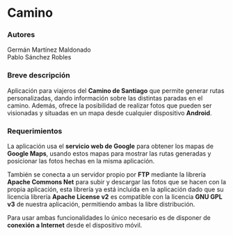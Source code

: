 Camino
======


### Autores

Germán Martínez Maldonado  
Pablo Sánchez Robles

### Breve descripción

Aplicación para viajeros del **Camino de Santiago** que permite generar rutas personalizadas, dando información sobre las distintas paradas en el camino. Además, ofrece la posibilidad de realizar fotos que pueden ser visionadas y situadas en un mapa desde cualquier dispositivo **Android**.

### Requerimientos

La aplicación usa el **servicio web de Google** para obtener los mapas de **Google Maps**, usando estos mapas para mostrar las rutas generadas y posicionar las fotos hechas en la misma aplicación.  

También se conecta a un servidor propio por **FTP** mediante la librería **Apache Commons Net** para subir y descargar las fotos que se hacen con la propia aplicación, esta librería ya está incluida en la aplicación dado que su licencia librería **Apache License v2** es compatible con la licencia **GNU GPL v3** de nuestra aplicación, permitiendo ambas la libre distribución.  

Para usar ambas funcionalidades lo único necesario es de disponer de **conexión a Internet** desde el dispositivo móvil.

